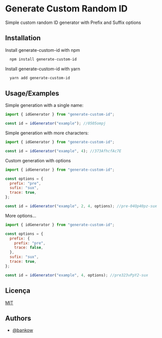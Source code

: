 # Generate Custom Random ID

Simple custom random ID generator with Prefix and Suffix options

## Installation

Install generate-custom-id with npm

```bash
  npm install generate-custom-id
```

Install generate-custom-id with yarn

```bash
  yarn add generate-custom-id
```

## Usage/Examples

Simple generation with a single name:

```javascript
import { idGenerator } from "generate-custom-id";

const id = idGenerator("example"); //0505ompj
```

Simple generation with more characters:

```javascript
import { idGenerator } from "generate-custom-id";

const id = idGenerator("example", 4); //373AfhcfAc7E
```

Custom generation with options

```javascript
import { idGenerator } from "generate-custom-id";

const options = {
  prefix: "pre",
  sufix: "sux",
  trace: true,
};

const id = idGenerator("example", 2, 4, options); //pre-04Op40pz-sux
```

More options...

```javascript
import { idGenerator } from "generate-custom-id";

const options = {
  prefix: {
    prefix: "pre",
    trace: false,
  },
  sufix: "sux",
  trace: true,
};

const id = idGenerator("example", 4, options); //pre323vPpY2-sux
```

## Licença

[MIT](https://choosealicense.com/licenses/mit/)

## Authors

- [@bankow](https://www.github.com/ibankow)
